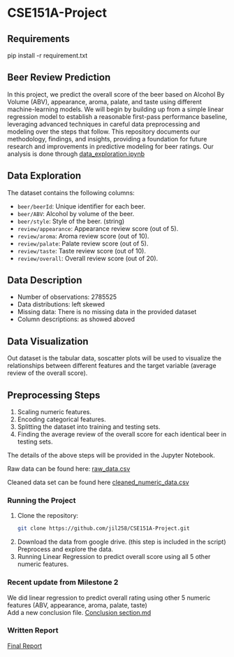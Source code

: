 # CSE151A-Project

## Requirements
pip install -r requirement.txt

## Beer Review Prediction

In this project, we predict the overall score of the beer based on Alcohol By Volume (ABV), appearance, aroma, palate, and taste using different machine-learning models. We will begin by building up from a simple linear regression model to establish a reasonable first-pass performance baseline, leveraging advanced techniques in careful data preprocessing and modeling over the steps that follow.  This repository documents our methodology, findings, and insights, providing a foundation for future research and improvements in predictive modeling for beer ratings.
Our analysis is done through [data_exploration.ipynb](https://github.com/jil258/CSE151A-Project/blob/Milestone_3/data_exploration.ipynb)


## Data Exploration

The dataset contains the following columns:

- `beer/beerId`: Unique identifier for each beer.
- `beer/ABV`: Alcohol by volume of the beer.
- `beer/style`: Style of the beer. (string)
- `review/appearance`: Appearance review score (out of 5).
- `review/aroma`: Aroma review score (out of 10).
- `review/palate`: Palate review score (out of 5).
- `review/taste`: Taste review score (out of 10).
- `review/overall`: Overall review score (out of 20).

## Data Description

- Number of observations: 2785525
- Data distributions: left skewed
- Missing data: There is no missing data in the provided dataset
- Column descriptions: as showed aboved
  
## Data Visualization

Out dataset is the tabular data, soscatter plots will be used to visualize the relationships between different features and the target variable (average review of the overall score). 

## Preprocessing Steps

1. Scaling numeric features.
2. Encoding categorical features.
3. Splitting the dataset into training and testing sets.
4. Finding the average review of the overall score for each identical beer in testing sets.

The details of the above steps will be provided in the Jupyter Notebook.

Raw data can be found here:
[raw_data.csv](https://drive.google.com/file/d/1YE64oUNrTFDZcBJ_lK8mXtY0qImjjwyQ/view?usp=drive_link)

Cleaned data set can be found here [cleaned_numeric_data.csv](https://github.com/jil258/CSE151A-Project/blob/Milestone_3/cleaned_numeric_data.csv)

### Running the Project

1. Clone the repository:
   ```bash
   git clone https://github.com/jil258/CSE151A-Project.git

2. Download the data from google drive. (this step is included in the script) Preprocess and explore the data. 
3. Running Linear Regression to predict overall score using all 5 other numeric features.

### Recent update from Milestone 2
We did linear regression to predict overall rating using other 5 numeric features (ABV, appearance, aroma, palate, taste)    
  Add a new conclusion file.
[Conclusion section.md](https://github.com/jil258/CSE151A-Project/blob/main/Conclusion%20section.md)


### Written Report
[Final Report](https://github.com/jil258/CSE151A-Project/blob/main/CSE151A_Final_Report.pdf)
